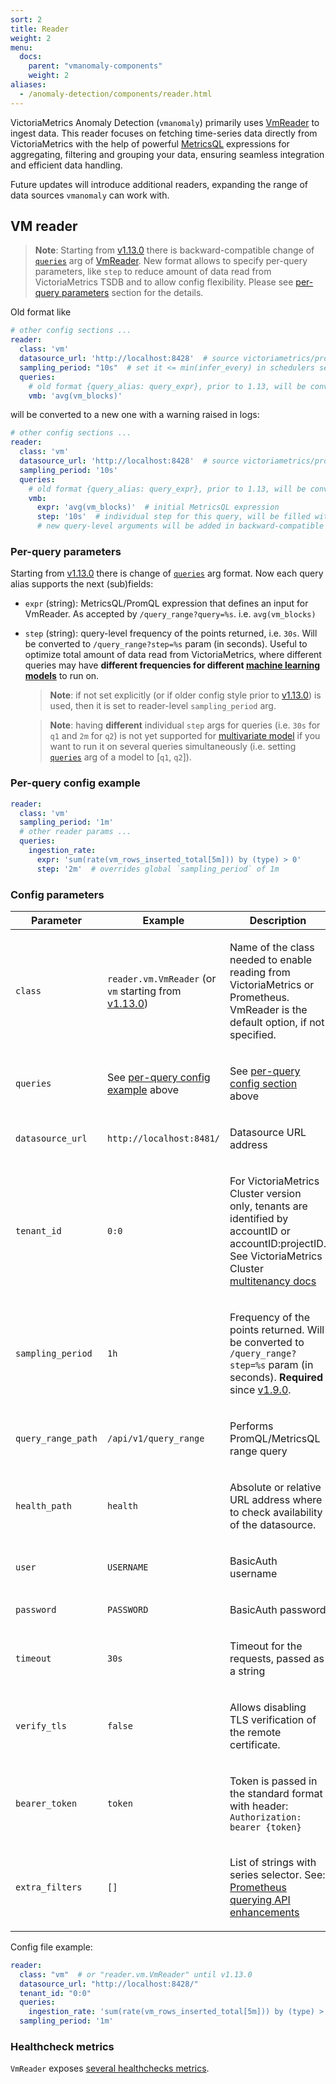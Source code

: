 ```yaml
---
sort: 2
title: Reader
weight: 2
menu:
  docs:
    parent: "vmanomaly-components"
    weight: 2
aliases:
  - /anomaly-detection/components/reader.html
---
```

<!--
There are 4 sources available to read data into VM Anomaly Detection from: VictoriaMetrics, (ND)JSON file, QueryRange, or CSV file. Depending on the data source, different parameters should be specified in the config file in the `reader` section.
-->

VictoriaMetrics Anomaly Detection (`vmanomaly`) primarily uses [VmReader](#vm-reader) to ingest data. This reader focuses on fetching time-series data directly from VictoriaMetrics with the help of powerful [MetricsQL](../../MetricsQL.md) expressions for aggregating, filtering and grouping your data, ensuring seamless integration and efficient data handling.

Future updates will introduce additional readers, expanding the range of data sources `vmanomaly` can work with.


## VM reader

> **Note**: Starting from [v1.13.0](/anomaly-detection/changelog#v1130) there is backward-compatible change of [`queries`](/anomaly-detection/components/reader?highlight=queries#vm-reader) arg of [VmReader](#vm-reader). New format allows to specify per-query parameters, like `step` to reduce amount of data read from VictoriaMetrics TSDB and to allow config flexibility. Please see [per-query parameters](#per-query-parameters) section for the details.

Old format like

```yaml
# other config sections ...
reader:
  class: 'vm'
  datasource_url: 'http://localhost:8428'  # source victoriametrics/prometheus
  sampling_period: "10s"  # set it <= min(infer_every) in schedulers section
  queries:
    # old format {query_alias: query_expr}, prior to 1.13, will be converted to a new format automatically
    vmb: 'avg(vm_blocks)'
```

will be converted to a new one with a warning raised in logs:

```yaml
# other config sections ...
reader:
  class: 'vm'
  datasource_url: 'http://localhost:8428'  # source victoriametrics/prometheus
  sampling_period: '10s'
  queries:
    # old format {query_alias: query_expr}, prior to 1.13, will be converted to a new format automatically
    vmb:
      expr: 'avg(vm_blocks)'  # initial MetricsQL expression
      step: '10s'  # individual step for this query, will be filled with `sampling_period` from the root level
      # new query-level arguments will be added in backward-compatible way in future releases
```

### Per-query parameters

Starting from [v1.13.0](/anomaly-detection/changelog#v1130) there is change of [`queries`](/anomaly-detection/components/reader?highlight=queries#vm-reader) arg format. Now each query alias supports the next (sub)fields:

- `expr` (string): MetricsQL/PromQL expression that defines an input for VmReader. As accepted by `/query_range?query=%s`. i.e. `avg(vm_blocks)`

- `step` (string): query-level frequency of the points returned, i.e. `30s`. Will be converted to `/query_range?step=%s` param (in seconds). Useful to optimize total amount of data read from VictoriaMetrics, where different queries may have **different frequencies for different [machine learning models](/anomaly-detection/components/models)** to run on.

    > **Note**: if not set explicitly (or if older config style prior to [v1.13.0](/anomaly-detection/changelog#v1130)) is used, then it is set to reader-level `sampling_period` arg.

    > **Note**: having **different** individual `step` args for queries (i.e. `30s` for `q1` and `2m` for `q2`) is not yet supported for [multivariate model](/anomaly-detection/components/models/index.html#multivariate-models) if you want to run it on several queries simultaneously (i.e. setting [`queries`](/anomaly-detection/components/models/#queries) arg of a model to [`q1`, `q2`]).

### Per-query config example
```yaml
reader:
  class: 'vm'
  sampling_period: '1m'
  # other reader params ...
  queries:
    ingestion_rate:
      expr: 'sum(rate(vm_rows_inserted_total[5m])) by (type) > 0'
      step: '2m'  # overrides global `sampling_period` of 1m
```

### Config parameters

<table class="params">
    <thead>
        <tr>
            <th>Parameter</th>
            <th>Example</th>
            <th>Description</th>  
        </tr>
    </thead>
    <tbody>
        <tr>
            <td>

`class`
            </td>
            <td>

`reader.vm.VmReader` (or `vm` starting from [v1.13.0](../CHANGELOG.md#v1130))
            </td>
            <td>

Name of the class needed to enable reading from VictoriaMetrics or Prometheus. VmReader is the default option, if not specified.
            </td>
        </tr>
        <tr>
            <td>

`queries`
            </td>
            <td>
                See [per-query config example](#per-query-config-example) above
            </td>

<td>

See [per-query config section](#per-query-parameters) above
            </td>
        </tr>
        <tr>
            <td>

`datasource_url`
            </td>
            <td>

`http://localhost:8481/`
            </td>
            <td>

Datasource URL address
            </td>
        </tr>
        <tr>
            <td>

`tenant_id`
            </td>
            <td>

`0:0`
            </td>
            <td>

For VictoriaMetrics Cluster version only, tenants are identified by accountID or accountID:projectID. See VictoriaMetrics Cluster [multitenancy docs](../../Cluster-VictoriaMetrics.md#multitenancy)
            </td>
        </tr>
        <tr>
            <td>

`sampling_period`
            </td>
            <td>

`1h`
            </td>
            <td>

Frequency of the points returned. Will be converted to `/query_range?step=%s` param (in seconds). **Required** since [v1.9.0](../CHANGELOG.md#v190).
            </td>
        </tr>
        <tr>
            <td>

`query_range_path`
            </td>
            <td>

`/api/v1/query_range`
            </td>
            <td>

Performs PromQL/MetricsQL range query
            </td>
        </tr>
        <tr>
            <td>

`health_path`
            </td>
            <td>

`health`
            </td>
            <td>

Absolute or relative URL address where to check availability of the datasource.
            </td>
        </tr>
        <tr>
            <td>

`user`
            </td>
            <td>

`USERNAME`
            </td>
            <td>

BasicAuth username
            </td>
        </tr>
        <tr>
            <td>

`password`
            </td>
            <td>

`PASSWORD`
            </td>
            <td>

BasicAuth password
            </td>
        </tr>
        <tr>
            <td>

`timeout`
            </td>
            <td>

`30s`
            </td>
            <td>

Timeout for the requests, passed as a string
            </td>
        </tr>
        <tr>
            <td>

`verify_tls`
            </td>
            <td>

`false`
            </td>
            <td>

Allows disabling TLS verification of the remote certificate.
            </td>
        </tr>
        <tr>
            <td>

`bearer_token`
            </td>
            <td>

`token`
            </td>
            <td>

Token is passed in the standard format with header: `Authorization: bearer {token}`
            </td>
        </tr>
        <tr>
            <td>

`extra_filters`
            </td>
            <td>

`[]`
            </td>
            <td>

List of strings with series selector. See: [Prometheus querying API enhancements](../../README.md##prometheus-querying-api-enhancements)
            </td>
        </tr>
    </tbody>
</table>

Config file example:

```yaml
reader:
  class: "vm"  # or "reader.vm.VmReader" until v1.13.0
  datasource_url: "http://localhost:8428/"
  tenant_id: "0:0"
  queries:
    ingestion_rate: 'sum(rate(vm_rows_inserted_total[5m])) by (type) > 0'
  sampling_period: '1m'
```

### Healthcheck metrics

`VmReader` exposes [several healthchecks metrics](./monitoring.md#reader-behaviour-metrics).
